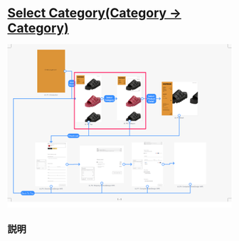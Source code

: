 # [Select Category(Category -> Category)](SegueDetail/SelectCategoryMinor/detail.md)

![SelectCategoryMinor](SelectCategoryMinor.png "SelectCategoryMinor")

## 説明
